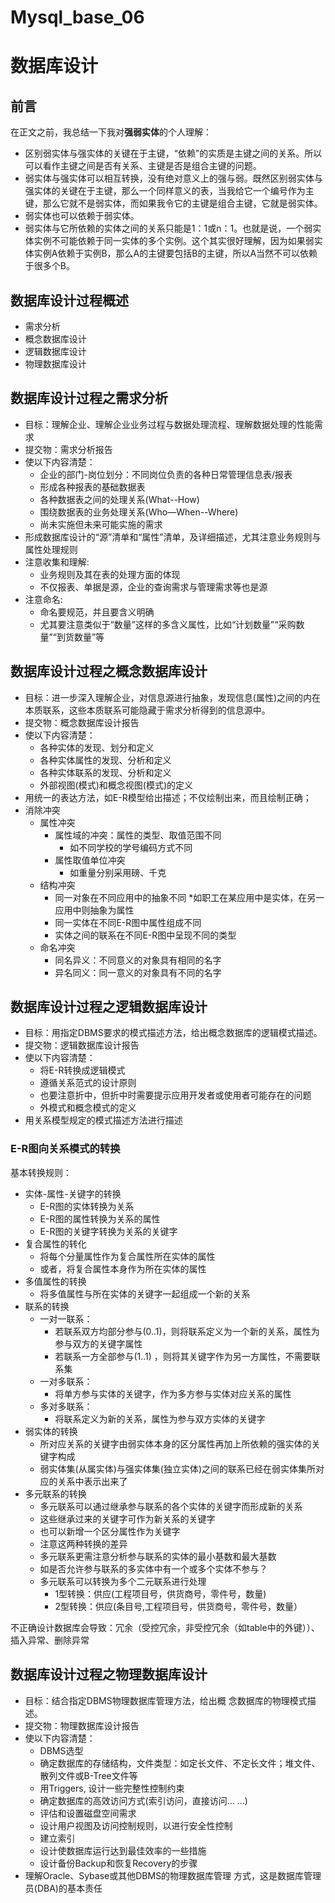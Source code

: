 # Mysql_base_06

# 数据库设计
## 前言
在正文之前，我总结一下我对**强弱实体**的个人理解：
* 区别弱实体与强实体的关键在于主键，“依赖”的实质是主键之间的关系。所以可以看作主键之间是否有关系、主键是否是组合主键的问题。
* 弱实体与强实体可以相互转换，没有绝对意义上的强与弱。既然区别弱实体与强实体的关键在于主键，那么一个同样意义的表，当我给它一个编号作为主键，那么它就不是弱实体，而如果我令它的主键是组合主键，它就是弱实体。
* 弱实体也可以依赖于弱实体。
* 弱实体与它所依赖的实体之间的关系只能是1：1或n：1。也就是说，一个弱实体实例不可能依赖于同一实体的多个实例。这个其实很好理解，因为如果弱实体实例A依赖于实例B，那么A的主键要包括B的主键，所以A当然不可以依赖于很多个B。
## 数据库设计过程概述
* 需求分析
* 概念数据库设计
* 逻辑数据库设计
* 物理数据库设计
## 数据库设计过程之需求分析

* 目标：理解企业、理解企业业务过程与数据处理流程、理解数据处理的性能需求
* 提交物：需求分析报告
* 使以下内容清楚：
    * 企业的部门-岗位划分：不同岗位负责的各种日常管理信息表/报表
    * 形成各种报表的基础数据表
    * 各种数据表之间的处理关系(What--How)
    * 围绕数据表的业务处理关系(Who—When--Where)
    * 尚未实施但未来可能实施的需求
* 形成数据库设计的“源”清单和“属性”清单，及详细描述，尤其注意业务规则与属性处理规则
* 注意收集和理解: 
    * 业务规则及其在表的处理方面的体现 
    * 不仅报表、单据是源，企业的查询需求与管理需求等也是源
* 注意命名: 
    * 命名要规范，并且要含义明确
    * 尤其要注意类似于“数量”这样的多含义属性，比如“计划数量”“采购数量”“到货数量”等

## 数据库设计过程之概念数据库设计
* 目标：进一步深入理解企业，对信息源进行抽象，发现信息(属性)之间的内在本质联系，这些本质联系可能隐藏于需求分析得到的信息源中。
* 提交物：概念数据库设计报告
* 使以下内容清楚：
    * 各种实体的发现、划分和定义
    * 各种实体属性的发现、分析和定义
    * 各种实体联系的发现、分析和定义
    * 外部视图(模式)和概念视图(模式)的定义
* 用统一的表达方法，如E-R模型给出描述；不仅绘制出来，而且绘制正确；
* 消除冲突
    * 属性冲突
        * 属性域的冲突：属性的类型、取值范围不同
            * 如不同学校的学号编码方式不同 
        * 属性取值单位冲突
            * 如重量分别采用磅、千克
    * 结构冲突
        * 同一对象在不同应用中的抽象不同
            *如职工在某应用中是实体，在另一应用中则抽象为属性 
        * 同一实体在不同E-R图中属性组成不同
        * 实体之间的联系在不同E-R图中呈现不同的类型
    * 命名冲突
        * 同名异义：不同意义的对象具有相同的名字
        * 异名同义：同一意义的对象具有不同的名字
## 数据库设计过程之逻辑数据库设计
* 目标：用指定DBMS要求的模式描述方法，给出概念数据库的逻辑模式描述。
* 提交物：逻辑数据库设计报告
* 使以下内容清楚：
    * 将E-R转换成逻辑模式
    * 遵循关系范式的设计原则
    * 也要注意折中，但折中时需要提示应用开发者或使用者可能存在的问题
    * 外模式和概念模式的定义
* 用关系模型规定的模式描述方法进行描述
### E-R图向关系模式的转换
基本转换规则：
* 实体-属性-关键字的转换
    * E-R图的实体转换为关系
    * E-R图的属性转换为关系的属性
    * E-R图的关键字转换为关系的关键字
* 复合属性的转化
    * 将每个分量属性作为复合属性所在实体的属性
    * 或者，将复合属性本身作为所在实体的属性
* 多值属性的转换
    * 将多值属性与所在实体的关键字一起组成一个新的关系
* 联系的转换
    * 一对一联系：
        * 若联系双方均部分参与(0..1)，则将联系定义为一个新的关系，属性为参与双方的关键字属性
        * 若联系一方全部参与(1..1) ，则将其关键字作为另一方属性，不需要联系集
    * 一对多联系：
        * 将单方参与实体的关键字，作为多方参与实体对应关系的属性
    * 多对多联系：
        * 将联系定义为新的关系，属性为参与双方实体的关键字
* 弱实体的转换
    * 所对应关系的关键字由弱实体本身的区分属性再加上所依赖的强实体的关键字构成
    * 弱实体集(从属实体)与强实体集(独立实体)之间的联系已经在弱实体集所对应的关系中表示出来了
* 多元联系的转换
    * 多元联系可以通过继承参与联系的各个实体的关键字而形成新的关系
    * 这些继承过来的关键字可作为新关系的关键字
    * 也可以新增一个区分属性作为关键字
    * 注意这两种转换的差异
    *  多元联系更需注意分析参与联系的实体的最小基数和最大基数
    * 如是否允许参与联系的多实体中有一个或多个实体不参与？
    * 多元联系可以转换为多个二元联系进行处理
        * 1型转换：供应(工程项目号，供货商号，零件号，数量)
        * 2型转换：供应(条目号,工程项目号，供货商号，零件号，数量）

不正确设计数据库会导致：冗余（受控冗余，非受控冗余（如table中的外键））、插入异常、删除异常
## 数据库设计过程之物理数据库设计
* 目标：结合指定DBMS物理数据库管理方法，给出概
念数据库的物理模式描述。
* 提交物：物理数据库设计报告
* 使以下内容清楚：
    * DBMS选型
    * 确定数据库的存储结构，文件类型：如定长文件、不定长文件；堆文件、散列文件或B-Tree文件等
    * 用Triggers, 设计一些完整性控制约束
    * 确定数据库的高效访问方式(索引访问，直接访问… …)
    * 评估和设置磁盘空间需求
    * 设计用户视图及访问控制规则，以进行安全性控制
    * 建立索引
    * 设计使数据库运行达到最佳效率的一些措施
    * 设计备份Backup和恢复Recovery的步骤
* 理解Oracle、Sybase或其他DBMS的物理数据库管理 方式，这是数据库管理员(DBA)的基本责任






